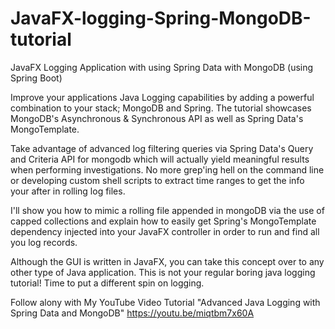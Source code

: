 # JavaFX-logging-Spring-MongoDB-tutorial
JavaFX Logging Application with using Spring Data with MongoDB (using Spring Boot)

Improve your applications Java Logging capabilities by adding a powerful combination to your stack; MongoDB and Spring.
The tutorial showcases MongoDB's Asynchronous & Synchronous API as well as Spring Data's MongoTemplate.

Take advantage of advanced log filtering queries via Spring Data's Query and Criteria API for mongodb which will actually yield meaningful results when performing investigations. No more grep'ing hell on the command line or developing custom shell scripts to extract time ranges to get the info your after in rolling log files.

I'll show you how to mimic a rolling file appended in mongoDB via the use of capped collections and explain how to easily get Spring's MongoTemplate dependency injected into your JavaFX controller in order to run and find all you log records. 

Although the GUI is written in JavaFX, you can take this concept
over to any other type of Java application. 
This is not your regular boring java logging tutorial! Time to put a different spin on logging.

Follow alony with My YouTube Video Tutorial 
"Advanced Java Logging with Spring Data and MongoDB" https://youtu.be/miqtbm7x60A
